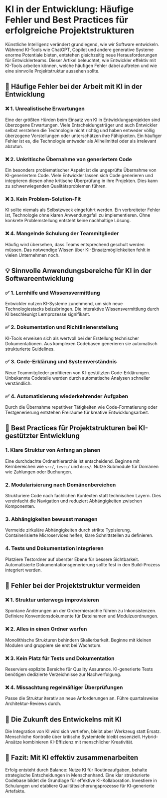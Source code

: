 # KI in der Entwicklung: Häufige Fehler und Best Practices für erfolgreiche Projektstrukturen

Künstliche Intelligenz verändert grundlegend, wie wir Software entwickeln. Während KI-Tools wie ChatGPT, Copilot und andere generative Systeme enorme Potentiale bieten, entstehen gleichzeitig neue Herausforderungen für Entwicklerteams. Dieser Artikel beleuchtet, wie Entwickler effektiv mit KI-Tools arbeiten können, welche häufigen Fehler dabei auftreten und wie eine sinnvolle Projektstruktur aussehen sollte.

## 🚩 Häufige Fehler bei der Arbeit mit KI in der Entwicklung

### ❌ 1. Unrealistische Erwartungen  
Eine der größten Hürden beim Einsatz von KI in Entwicklungsprojekten sind überzogene Erwartungen. Viele Entscheidungsträger und auch Entwickler selbst verstehen die Technologie nicht richtig und haben entweder völlig überzogene Vorstellungen oder unterschätzen ihre Fähigkeiten. Ein häufiger Fehler ist es, die Technologie entweder als Allheilmittel oder als irrelevant abzutun.

### ❌ 2. Unkritische Übernahme von generiertem Code  
Ein besonders problematischer Aspekt ist die ungeprüfte Übernahme von KI-generiertem Code. Viele Entwickler lassen sich Code generieren und integrieren diesen ohne kritische Überprüfung in ihre Projekten. Dies kann zu schwerwiegenden Qualitätsproblemen führen.

### ❌ 3. Kein Problem-Solution-Fit  
KI sollte niemals als Selbstzweck eingeführt werden. Ein verbreiteter Fehler ist, Technologie ohne klaren Anwendungsfall zu implementieren. Ohne konkrete Problemstellung entsteht keine nachhaltige Lösung.

### ❌ 4. Mangelnde Schulung der Teammitglieder  
Häufig wird übersehen, dass Teams entsprechend geschult werden müssen. Das notwendige Wissen über KI-Einsatzmöglichkeiten fehlt in vielen Unternehmen noch.

## 💡 Sinnvolle Anwendungsbereiche für KI in der Softwareentwicklung

### ✅ 1. Lernhilfe und Wissensvermittlung  
Entwickler nutzen KI-Systeme zunehmend, um sich neue Technologiestacks beizubringen. Die interaktive Wissensvermittlung durch KI beschleunigt Lernprozesse signifikant.

### ✅ 2. Dokumentation und Richtlinienerstellung  
KI-Tools erweisen sich als wertvoll bei der Erstellung technischer Dokumentationen. Aus komplexen Codebasen generieren sie automatisch strukturierte Guidelines.

### ✅ 3. Code-Erklärung und Systemverständnis  
Neue Teammitglieder profitieren von KI-gestützten Code-Erklärungen. Unbekannte Codeteile werden durch automatische Analysen schneller verständlich.

### ✅ 4. Automatisierung wiederkehrender Aufgaben  
Durch die Übernahme repetitiver Tätigkeiten wie Code-Formatierung oder Testgenerierung entstehen Freiräume für kreative Entwicklungsarbeit.

## 📂 Best Practices für Projektstrukturen bei KI-gestützter Entwicklung

### 1. Klare Struktur von Anfang an planen  
Eine durchdachte Ordnerhierarchie ist entscheidend. Beginne mit Kernbereichen wie `src/`, `tests/` und `docs/`. Nutze Submodule für Domänen wie Zahlungen oder Buchungen.

### 2. Modularisierung nach Domänenbereichen  
Strukturiere Code nach fachlichen Kontexten statt technischen Layern. Dies vereinfacht die Navigation und reduziert Abhängigkeiten zwischen Komponenten.

### 3. Abhängigkeiten bewusst managen  
Vermeide zirkuläre Abhängigkeiten durch strikte Typisierung. Containerisierte Microservices helfen, klare Schnittstellen zu definieren.

### 4. Tests und Dokumentation integrieren  
Platziere Testordner auf oberster Ebene für bessere Sichtbarkeit. Automatisierte Dokumentationsgenerierung sollte fest in den Build-Prozess integriert werden.

## 🚫 Fehler bei der Projektstruktur vermeiden

### ❌ 1. Struktur unterwegs improvisieren  
Spontane Änderungen an der Ordnerhierarchie führen zu Inkonsistenzen. Definiere Konventionsdokumente für Dateinamen und Modulzuordnungen.

### ❌ 2. Alles in einen Ordner werfen  
Monolithische Strukturen behindern Skalierbarkeit. Beginne mit kleinen Modulen und gruppiere sie erst bei Wachstum.

### ❌ 3. Kein Platz für Tests und Dokumentation  
Reserviere explizite Bereiche für Quality Assurance. KI-generierte Tests benötigen dedizierte Verzeichnisse zur Nachverfolgung.

### ❌ 4. Missachtung regelmäßiger Überprüfungen  
Passe die Struktur iterativ an neue Anforderungen an. Führe quartalsweise Architektur-Reviews durch.

## 🔮 Die Zukunft des Entwickelns mit KI

Die Integration von KI wird sich vertiefen, bleibt aber Werkzeug statt Ersatz. Menschliche Kontrolle über kritische Systemteile bleibt essenziell. Hybrid-Ansätze kombinieren KI-Effizienz mit menschlicher Kreativität.

## 📝 Fazit: Mit KI effektiv zusammenarbeiten

Erfolg entsteht durch Balance: Nutze KI für Routineaufgaben, behalte strategische Entscheidungen in Menschenhand. Eine klar strukturierte Codebase bildet die Grundlage für effektive KI-Kollaboration. Investiere in Schulungen und etabliere Qualitätssicherungsprozesse für KI-generierte Artefakte.
